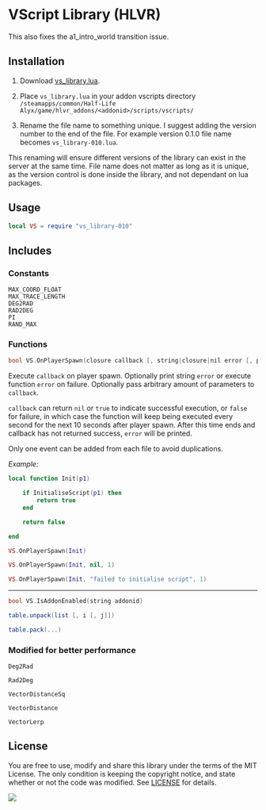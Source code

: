 # VScript Library (HLVR)

This also fixes the a1_intro_world transition issue.

## Installation

1. Download [vs_library.lua](https://raw.githubusercontent.com/samisalreadytaken/vs_library/hlvr/src/vs_library.lua).

2. Place `vs_library.lua` in your addon vscripts directory `/steamapps/common/Half-Life Alyx/game/hlvr_addons/<addonid>/scripts/vscripts/`

3. Rename the file name to something unique. I suggest adding the version number to the end of the file. For example version 0.1.0 file name becomes `vs_library-010.lua`.

This renaming will ensure different versions of the library can exist in the server at the same time. File name does not matter as long as it is unique, as the version control is done inside the library, and not dependant on lua packages.

## Usage

```lua
local VS = require "vs_library-010"
```

## Includes

### Constants

```
MAX_COORD_FLOAT
MAX_TRACE_LENGTH
DEG2RAD
RAD2DEG
PI
RAND_MAX
```

### Functions

```cpp
bool VS.OnPlayerSpawn(closure callback [, string|closure|nil error [, params ...]])
```

Execute `callback` on player spawn. Optionally print string `error` or execute function `error` on failure. Optionally pass arbitrary amount of parameters to `callback`.

`callback` can return `nil` or `true` to indicate successful execution, or `false` for failure, in which case the function will keep being executed every second for the next 10 seconds after player spawn. After this time ends and callback has not returned success, `error` will be printed.

Only one event can be added from each file to avoid duplications.

*Example:*

```lua
local function Init(p1)

	if InitialiseScript(p1) then
		return true
	end

	return false

end
```

```lua
VS.OnPlayerSpawn(Init)
```

```lua
VS.OnPlayerSpawn(Init, nil, 1)
```

```lua
VS.OnPlayerSpawn(Init, "failed to initialise script", 1)
```
________________________________

```cpp
bool VS.IsAddonEnabled(string addonid)
```
```lua
table.unpack(list [, i [, j]])
```
```lua
table.pack(...)
```

### Modified for better performance

`Deg2Rad`

`Rad2Deg`

`VectorDistanceSq`

`VectorDistance`

`VectorLerp`


## License
You are free to use, modify and share this library under the terms of the MIT License. The only condition is keeping the copyright notice, and state whether or not the code was modified. See [LICENSE](LICENSE) for details.

[![](http://hits.dwyl.com/samisalreadytaken/vs_library.svg)](https://hits.dwyl.com/samisalreadytaken/vs_library)
